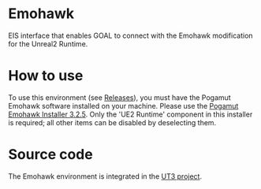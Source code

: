 Emohawk
===

EIS interface that enables GOAL to connect with the Emohawk modification for the Unreal2 Runtime.


How to use
============
To use this environment (see [Releases](https://github.com/eishub/emohawk/releases)), you must have the Pogamut Emohawk software installed on your machine.
Please use the [Pogamut Emohawk Installer 3.2.5](http://diana.ms.mff.cuni.cz/pogamut_files/latest/installer/PogamutEmohawkInstaller-3.2.5-standard.jar). Only the 'UE2 Runtime' component in this installer is required; all other items can be disabled by deselecting them.

Source code
============
The Emohawk environment is integrated in the [UT3 project](https://github.com/eishub/UT3).
